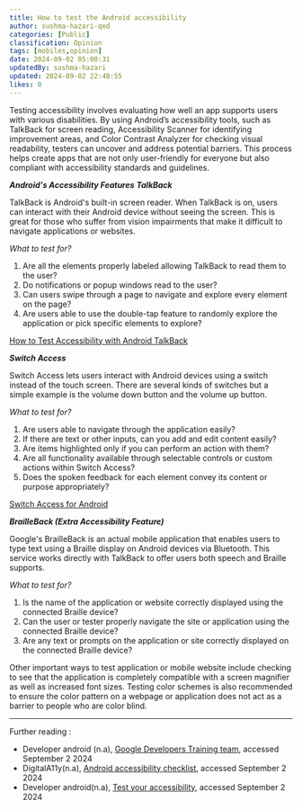 ```yaml
---
title: How to test the Android accessibility
author: sushma-hazari-qed
categories: [Public]
classification: Opinion
tags: [mobiles,opinion]
date: 2024-09-02 05:00:31 
updatedBy: sushma-hazari
updated: 2024-09-02 22:48:55 
likes: 0
---
```


Testing accessibility involves evaluating how well an app supports users with various disabilities. By using Android’s accessibility tools, such as TalkBack for screen reading, Accessibility Scanner for identifying improvement areas, and Color Contrast Analyzer for checking visual readability, testers can uncover and address potential barriers. This process helps create apps that are not only user-friendly for everyone but also compliant with accessibility standards and guidelines.

***Android's Accessibility Features***
***TalkBack***

TalkBack is Android's built-in screen reader. When TalkBack is on, users can interact with their Android device without seeing the screen. This is great for those who suffer from vision impairments that make it difficult to navigate applications or websites.

*What to test for?*

1. Are all the elements properly labeled allowing TalkBack to read them to the user?
2. Do notifications or popup windows read to the user?
3. Can users swipe through a page to navigate and explore every element on the page?
4. Are users able to use the double-tap feature to randomly explore the application or pick specific elements to explore?

[How to Test Accessibility with Android TalkBack](https://accessibility.huit.harvard.edu/test-android-talkback)

***Switch Access***

Switch Access lets users interact with Android devices using a switch instead of the touch screen. There are several kinds of switches but a simple example is the volume down button and the volume up button.

*What to test for?*

1. Are users able to navigate through the application easily?
2.  If there are text or other inputs, can you add and edit content easily?
3. Are items highlighted only if you can perform an action with them?
4. Are all functionality available through selectable controls or custom actions within Switch Access?
5. Does the spoken feedback for each element convey its content or purpose appropriately?

[Switch Access for Android](https://appt.org/en/docs/android/features/switch-access)

***BrailleBack (Extra Accessibility Feature)***

Google's BrailleBack is an actual mobile application that enables users to type text using a Braille display on Android devices via Bluetooth. This service works directly with TalkBack to offer users both speech and Braille supports.

*What to test for?*

1. Is the name of the application or website correctly displayed using the connected Braille device?
2. Can the user or tester properly navigate the site or application using the connected Braille device?
3. Are any text or prompts on the application or site correctly displayed on the connected Braille device?

Other important ways to test application or mobile website include checking to see that the application is completely compatible with a screen magnifier as well as increased font sizes. Testing color schemes is also recommended to ensure the color pattern on a webpage or application does not act as a barrier to people who are color blind. 

***
Further reading :
* Developer android (n.a), [ Google Developers Training team](https://developer.android.com/codelabs/basic-android-kotlin-compose-test-accessibility#0), accessed September 2 2024
* DigitalA11y(n.a), [Android accessibility checklist]( https://www.digitala11y.com/android-accessibility-testing-checklist/), accessed September 2 2024
* Developer android(n.a), [Test your accessibility](https://developer.android.com/guide/topics/ui/accessibility/testing), accessed September 2 2024